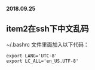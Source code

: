 **2018.09.25**

## item2在ssh下中文乱码
~/.bashrc 文件里面加入以下代码：
```
export LANG='UTC-8'
export LC_ALL='en_US.UTF-8'
```
